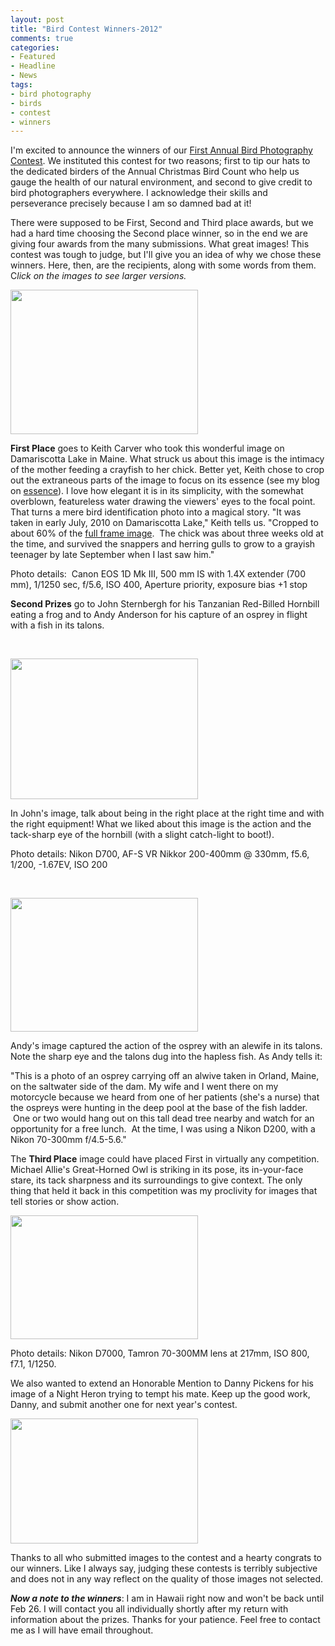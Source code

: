 ```yaml
---
layout: post
title: "Bird Contest Winners-2012"
comments: true
categories:
- Featured
- Headline
- News
tags:
- bird photography
- birds
- contest
- winners
---
```

I'm excited to announce the winners of our <a href="http://blog.lesterpickerphoto.com/2012/12/02/bird-photography-contest/">First Annual Bird Photography Contest</a>. We instituted this contest for two reasons; first to tip our hats to the dedicated birders of the Annual Christmas Bird Count who help us gauge the health of our natural environment, and second to give credit to bird photographers everywhere. I acknowledge their skills and perseverance precisely because I am so damned bad at it!

There were supposed to be First, Second and Third place awards, but we had a hard time choosing the Second place winner, so in the end we are giving four awards from the many submissions. What great images! This contest was tough to judge, but I'll give you an idea of why we chose these winners. Here, then, are the recipients, along with some words from them. C<em>lick on the images to see larger versions. </em>

<a href="http://blog.lesterpickerphoto.com/wp-content/uploads/2013/01/loon-feeding-chick-July2010-363.jpeg"><img class="size-medium wp-image-2568" title="loon-feeding-chick-July2010-363" src="http://blog.lesterpickerphoto.com/wp-content/uploads/2013/01/loon-feeding-chick-July2010-363-300x231.jpeg" alt="" width="300" height="231" /></a>

<strong>First Place</strong> goes to Keith Carver who took this wonderful image on Damariscotta Lake in Maine. What struck us about this image is the intimacy of the mother feeding a crayfish to her chick. Better yet, Keith chose to crop out the extraneous parts of the image to focus on its essence (see my blog on <a href="http://blog.lesterpickerphoto.com/2012/11/08/finding-the-essence/">essence</a>). I love how elegant it is in its simplicity, with the somewhat overblown, featureless water drawing the viewers' eyes to the focal point. That turns a mere bird identification photo into a magical story. "It was taken in early July, 2010 on Damariscotta Lake," Keith tells us. "Cropped to about 60% of the <a href="http://krcarver.zenfolio.com/p896543188/h29ce259#h29ce259">full frame image</a>.  The chick was about three weeks old at the time, and survived the snappers and herring gulls to grow to a grayish teenager by late September when I last saw him."

Photo details:  Canon EOS 1D Mk III, 500 mm IS with 1.4X extender (700 mm), 1/1250 sec, f/5.6, ISO 400, Aperture priority, exposure bias +1 stop

<strong>Second Prizes</strong> go to John Sternbergh for his Tanzanian Red-Billed Hornbill eating a frog and to Andy Anderson for his capture of an osprey in flight with a fish in its talons.

&nbsp;

<a href="http://blog.lesterpickerphoto.com/wp-content/uploads/2013/01/Red-billed-Hornbill-John-Sternbergh.jpg"><img class="size-medium wp-image-2570" title="Red-billed Hornbill - John Sternbergh" src="http://blog.lesterpickerphoto.com/wp-content/uploads/2013/01/Red-billed-Hornbill-John-Sternbergh-300x225.jpg" alt="" width="300" height="225" /></a>

In John's image, talk about being in the right place at the right time and with the right equipment! What we liked about this image is the action and the tack-sharp eye of the hornbill (with a slight catch-light to boot!).

Photo details: Nikon D700, AF-S VR Nikkor 200-400mm @ 330mm, f5.6, 1/200, -1.67EV, ISO 200

&nbsp;

<a href="http://blog.lesterpickerphoto.com/wp-content/uploads/2013/01/Osprey1.jpg"><img class="size-medium wp-image-2571" title="Osprey1" src="http://blog.lesterpickerphoto.com/wp-content/uploads/2013/01/Osprey1-300x214.jpg" alt="" width="300" height="214" /></a>

Andy's image captured the action of the osprey with an alewife in its talons. Note the sharp eye and the talons dug into the hapless fish. As Andy tells it:

"This is a photo of an osprey carrying off an alwive taken in Orland, Maine, on the saltwater side of the dam. My wife and I went there on my motorcycle because we heard from one of her patients (she's a nurse) that the ospreys were hunting in the deep pool at the base of the fish ladder.  One or two would hang out on this tall dead tree nearby and watch for an opportunity for a free lunch.  At the time, I was using a Nikon D200, with a Nikon 70-300mm f/4.5-5.6."

The <strong>Third Place</strong> image could have placed First in virtually any competition. Michael Allie's Great-Horned Owl is striking in its pose, its in-your-face stare, its tack sharpness and its surroundings to give context. The only thing that held it back in this competition was my proclivity for images that tell stories or show action.

<a href="http://blog.lesterpickerphoto.com/wp-content/uploads/2013/01/MDA_6014.jpg"><img class="size-medium wp-image-2572" title="MDA_6014" src="http://blog.lesterpickerphoto.com/wp-content/uploads/2013/01/MDA_6014-300x198.jpg" alt="" width="300" height="198" /></a>

Photo details: Nikon D7000, Tamron 70-300MM lens at 217mm, ISO 800, f7.1, 1/1250.

We also wanted to extend an Honorable Mention to Danny Pickens for his image of a Night Heron trying to tempt his mate. Keep up the good work, Danny, and submit another one for next year's contest.

<a href="http://blog.lesterpickerphoto.com/wp-content/uploads/2013/01/IMG_0362a1.jpg"><img class="size-medium wp-image-2574" title="Yellow-Crowned Night Heron" src="http://blog.lesterpickerphoto.com/wp-content/uploads/2013/01/IMG_0362a1-300x200.jpg" alt="" width="300" height="200" /></a>

Thanks to all who submitted images to the contest and a hearty congrats to our winners. Like I always say, judging these contests is terribly subjective and does not in any way reflect on the quality of those images not selected.

<em><strong>Now a note to the winners</strong></em>: I am in Hawaii right now and won't be back until Feb 26. I will contact you all individually shortly after my return with information about the prizes. Thanks for your patience. Feel free to contact me as I will have email throughout.

&nbsp;